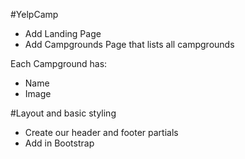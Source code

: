 #YelpCamp
* Add Landing Page
* Add Campgrounds Page that lists all campgrounds

Each Campground has: 
* Name
* Image

#Layout and basic styling
* Create our header and footer partials
* Add in Bootstrap